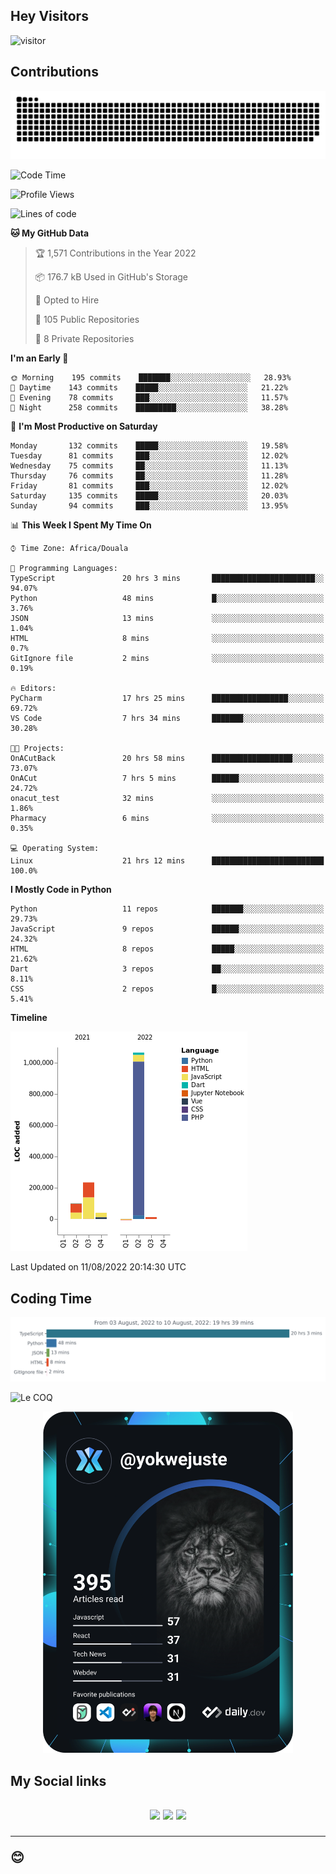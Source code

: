 ## Hey Visitors
![visitor](https://profile-counter.glitch.me/yokwejuste/count.svg)

## Contributions
<p align="center">
  <img src="https://raw.githubusercontent.com/yokwejuste/yokwejuste/output/github-contribution-grid-snake.svg" />
</p>

<!--START_SECTION:waka-->
![Code Time](http://img.shields.io/badge/Code%20Time-1%2C032%20hrs%2027%20mins-blue)

![Profile Views](http://img.shields.io/badge/Profile%20Views-244-blue)

![Lines of code](https://img.shields.io/badge/From%20Hello%20World%20I%27ve%20Written-1%20Million%20lines%20of%20code-blue)

**🐱 My GitHub Data** 

> 🏆 1,571 Contributions in the Year 2022
 > 
> 📦 176.7 kB Used in GitHub's Storage 
 > 
> 💼 Opted to Hire
 > 
> 📜 105 Public Repositories 
 > 
> 🔑 8 Private Repositories  
 > 
**I'm an Early 🐤** 

```text
🌞 Morning    195 commits    ███████░░░░░░░░░░░░░░░░░░   28.93% 
🌆 Daytime    143 commits    █████░░░░░░░░░░░░░░░░░░░░   21.22% 
🌃 Evening    78 commits     ███░░░░░░░░░░░░░░░░░░░░░░   11.57% 
🌙 Night      258 commits    █████████░░░░░░░░░░░░░░░░   38.28%

```
📅 **I'm Most Productive on Saturday** 

```text
Monday       132 commits    █████░░░░░░░░░░░░░░░░░░░░   19.58% 
Tuesday      81 commits     ███░░░░░░░░░░░░░░░░░░░░░░   12.02% 
Wednesday    75 commits     ██░░░░░░░░░░░░░░░░░░░░░░░   11.13% 
Thursday     76 commits     ██░░░░░░░░░░░░░░░░░░░░░░░   11.28% 
Friday       81 commits     ███░░░░░░░░░░░░░░░░░░░░░░   12.02% 
Saturday     135 commits    █████░░░░░░░░░░░░░░░░░░░░   20.03% 
Sunday       94 commits     ███░░░░░░░░░░░░░░░░░░░░░░   13.95%

```


📊 **This Week I Spent My Time On** 

```text
⌚︎ Time Zone: Africa/Douala

💬 Programming Languages: 
TypeScript               20 hrs 3 mins       ███████████████████████░░   94.07% 
Python                   48 mins             █░░░░░░░░░░░░░░░░░░░░░░░░   3.76% 
JSON                     13 mins             ░░░░░░░░░░░░░░░░░░░░░░░░░   1.04% 
HTML                     8 mins              ░░░░░░░░░░░░░░░░░░░░░░░░░   0.7% 
GitIgnore file           2 mins              ░░░░░░░░░░░░░░░░░░░░░░░░░   0.19%

🔥 Editors: 
PyCharm                  17 hrs 25 mins      █████████████████░░░░░░░░   69.72% 
VS Code                  7 hrs 34 mins       ███████░░░░░░░░░░░░░░░░░░   30.28%

🐱‍💻 Projects: 
OnACutBack               20 hrs 58 mins      ██████████████████░░░░░░░   73.07% 
OnACut                   7 hrs 5 mins        ██████░░░░░░░░░░░░░░░░░░░   24.72% 
onacut_test              32 mins             ░░░░░░░░░░░░░░░░░░░░░░░░░   1.86% 
Pharmacy                 6 mins              ░░░░░░░░░░░░░░░░░░░░░░░░░   0.35%

💻 Operating System: 
Linux                    21 hrs 12 mins      █████████████████████████   100.0%

```

**I Mostly Code in Python** 

```text
Python                   11 repos            ███████░░░░░░░░░░░░░░░░░░   29.73% 
JavaScript               9 repos             ██████░░░░░░░░░░░░░░░░░░░   24.32% 
HTML                     8 repos             █████░░░░░░░░░░░░░░░░░░░░   21.62% 
Dart                     3 repos             ██░░░░░░░░░░░░░░░░░░░░░░░   8.11% 
CSS                      2 repos             █░░░░░░░░░░░░░░░░░░░░░░░░   5.41%

```


**Timeline**

![Chart not found](https://raw.githubusercontent.com/yokwejuste/yokwejuste/master/charts/bar_graph.png) 


 Last Updated on 11/08/2022 20:14:30 UTC
<!--END_SECTION:waka-->

## Coding Time

[![wakatime-stats](https://github.com/yokwejuste/yokwejuste/blob/master/images/stat.svg)](https://wakatime.com/@yokwejuste)

![Le COQ](https://metrics.lecoq.io/yokwejuste/)
<p align="center">
  <a href="#"><img src="https://github.com/yokwejuste/yokwejuste/blob/master/devcard.svg" width="400" alt="Yonkeu K. Steve's Dev Card"/></a>
</p>
<h2>My Social links<h2>
<p align="center">
  <a href="https://twitter.com/yokwejuste"><img src="https://img.shields.io/badge/twitter-%231DA1F2.svg?style=for-the-badge&logo=Twitter&logoColor=white"></a>
  <a href="https://linkedin.com/in/yokwejuste"><img src="https://img.shields.io/badge/linkedin-%230077B5.svg?style=for-the-badge&logo=linkedin&logoColor=white"></a>
  <a href="https://instagram.com/yokwejuste0"><img src="https://img.shields.io/badge/instagram-%23E4405F.svg?style=for-the-badge&logo=Instagram&logoColor=white"></a>
</p>
<hr>
😊
